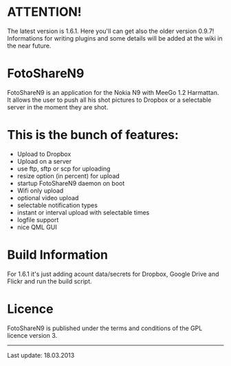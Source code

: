 ATTENTION!
==========
The latest version is 1.6.1. Here you'll can get also the older version 0.9.7!
Informations for writing plugins and some details will be added at the wiki in the near future.

FotoShareN9
===========

FotoShareN9 is an application for the Nokia N9 with MeeGo 1.2 Harmattan. 
It allows the user to push all his shot pictures to Dropbox or a 
selectable server in the moment they are shot.

This is the bunch of features:
==============================
- Upload to Dropbox
- Upload on a server
- use ftp, sftp or scp for uploading
- resize option (in percent) for upload
- startup FotoShareN9 daemon on boot
- Wifi only upload
- optional video upload
- selectable notification types
- instant or interval upload with selectable times
- logfile support
- nice QML GUI

Build Information
=================
For 1.6.1 it's just adding acount data/secrets for Dropbox, Google Drive and Flickr and run the build script.

Licence
=======
FotoShareN9 is published under the terms and conditions of the GPL licence version 3.

------------------

Last update: 18.03.2013






